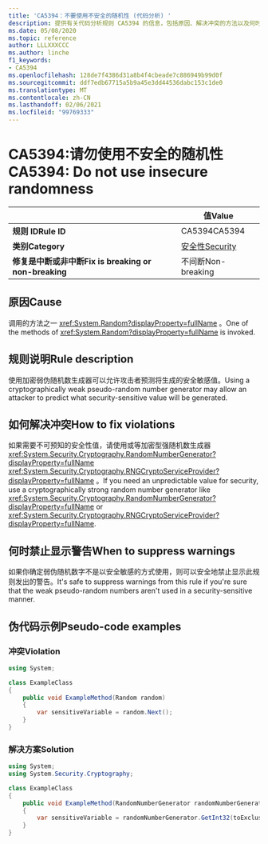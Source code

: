 ```yaml
---
title: 'CA5394：不要使用不安全的随机性 (代码分析) '
description: 提供有关代码分析规则 CA5394 的信息，包括原因、解决冲突的方法以及何时取消显示。
ms.date: 05/08/2020
ms.topic: reference
author: LLLXXXCCC
ms.author: linche
f1_keywords:
- CA5394
ms.openlocfilehash: 128de7f4386d31a8b4f4cbeade7c886949b99d0f
ms.sourcegitcommit: ddf7edb67715a5b9a45e3dd44536dabc153c1de0
ms.translationtype: MT
ms.contentlocale: zh-CN
ms.lasthandoff: 02/06/2021
ms.locfileid: "99769333"
---
```

# <a name="ca5394-do-not-use-insecure-randomness"></a><span data-ttu-id="fe442-103">CA5394:请勿使用不安全的随机性</span><span class="sxs-lookup"><span data-stu-id="fe442-103">CA5394: Do not use insecure randomness</span></span>

| | <span data-ttu-id="fe442-104">值</span><span class="sxs-lookup"><span data-stu-id="fe442-104">Value</span></span> |
|-|-|
| <span data-ttu-id="fe442-105">**规则 ID**</span><span class="sxs-lookup"><span data-stu-id="fe442-105">**Rule ID**</span></span> |<span data-ttu-id="fe442-106">CA5394</span><span class="sxs-lookup"><span data-stu-id="fe442-106">CA5394</span></span>|
| <span data-ttu-id="fe442-107">**类别**</span><span class="sxs-lookup"><span data-stu-id="fe442-107">**Category**</span></span> |[<span data-ttu-id="fe442-108">安全性</span><span class="sxs-lookup"><span data-stu-id="fe442-108">Security</span></span>](security-warnings.md)|
| <span data-ttu-id="fe442-109">**修复是中断或非中断**</span><span class="sxs-lookup"><span data-stu-id="fe442-109">**Fix is breaking or non-breaking**</span></span> |<span data-ttu-id="fe442-110">不间断</span><span class="sxs-lookup"><span data-stu-id="fe442-110">Non-breaking</span></span>|

## <a name="cause"></a><span data-ttu-id="fe442-111">原因</span><span class="sxs-lookup"><span data-stu-id="fe442-111">Cause</span></span>

<span data-ttu-id="fe442-112">调用的方法之一 <xref:System.Random?displayProperty=fullName> 。</span><span class="sxs-lookup"><span data-stu-id="fe442-112">One of the methods of <xref:System.Random?displayProperty=fullName> is invoked.</span></span>

## <a name="rule-description"></a><span data-ttu-id="fe442-113">规则说明</span><span class="sxs-lookup"><span data-stu-id="fe442-113">Rule description</span></span>

<span data-ttu-id="fe442-114">使用加密弱伪随机数生成器可以允许攻击者预测将生成的安全敏感值。</span><span class="sxs-lookup"><span data-stu-id="fe442-114">Using a cryptographically weak pseudo-random number generator may allow an attacker to predict what security-sensitive value will be generated.</span></span>

## <a name="how-to-fix-violations"></a><span data-ttu-id="fe442-115">如何解决冲突</span><span class="sxs-lookup"><span data-stu-id="fe442-115">How to fix violations</span></span>

<span data-ttu-id="fe442-116">如果需要不可预知的安全性值，请使用或等加密型强随机数生成器 <xref:System.Security.Cryptography.RandomNumberGenerator?displayProperty=fullName> <xref:System.Security.Cryptography.RNGCryptoServiceProvider?displayProperty=fullName> 。</span><span class="sxs-lookup"><span data-stu-id="fe442-116">If you need an unpredictable value for security, use a cryptographically strong random number generator like <xref:System.Security.Cryptography.RandomNumberGenerator?displayProperty=fullName> or <xref:System.Security.Cryptography.RNGCryptoServiceProvider?displayProperty=fullName>.</span></span>

## <a name="when-to-suppress-warnings"></a><span data-ttu-id="fe442-117">何时禁止显示警告</span><span class="sxs-lookup"><span data-stu-id="fe442-117">When to suppress warnings</span></span>

<span data-ttu-id="fe442-118">如果你确定弱伪随机数字不是以安全敏感的方式使用，则可以安全地禁止显示此规则发出的警告。</span><span class="sxs-lookup"><span data-stu-id="fe442-118">It's safe to suppress warnings from this rule if you're sure that the weak pseudo-random numbers aren't used in a security-sensitive manner.</span></span>

## <a name="pseudo-code-examples"></a><span data-ttu-id="fe442-119">伪代码示例</span><span class="sxs-lookup"><span data-stu-id="fe442-119">Pseudo-code examples</span></span>

### <a name="violation"></a><span data-ttu-id="fe442-120">冲突</span><span class="sxs-lookup"><span data-stu-id="fe442-120">Violation</span></span>

```csharp
using System;

class ExampleClass
{
    public void ExampleMethod(Random random)
    {
        var sensitiveVariable = random.Next();
    }
}
```

### <a name="solution"></a><span data-ttu-id="fe442-121">解决方案</span><span class="sxs-lookup"><span data-stu-id="fe442-121">Solution</span></span>

```csharp
using System;
using System.Security.Cryptography;

class ExampleClass
{
    public void ExampleMethod(RandomNumberGenerator randomNumberGenerator, int toExclusive)
    {
        var sensitiveVariable = randomNumberGenerator.GetInt32(toExclusive);
    }
}
```
